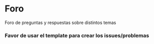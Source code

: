 # Foro
Foro de preguntas y respuestas sobre distintos temas

### Favor de usar el template para crear los issues/problemas
